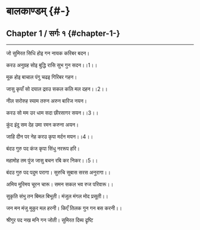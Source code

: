 # बालकाण्डम् {#-}

## Chapter 1 / सर्गः १ {#chapter-1-}

---

जो सुमिरत सिधि होइ गन नायक करिबर बदन।

करउ अनुग्रह सोइ बुद्धि रासि सुभ गुन सदन।।1।।

मूक होइ बाचाल पंगु चढइ गिरिबर गहन।

जासु कृपाँ सो दयाल द्रवउ सकल कलि मल दहन।।2।।

नील सरोरुह स्याम तरुन अरुन बारिज नयन।

करउ सो मम उर धाम सदा छीरसागर सयन।।3।।

कुंद इंदु सम देह उमा रमन करुना अयन।

जाहि दीन पर नेह करउ कृपा मर्दन मयन।।4।।

बंदउ गुरु पद कंज कृपा सिंधु नररूप हरि।

महामोह तम पुंज जासु बचन रबि कर निकर।।5।।

बंदउ गुरु पद पदुम परागा। सुरुचि सुबास सरस अनुरागा।।

अमिय मूरिमय चूरन चारू। समन सकल भव रुज परिवारू।।

सुकृति संभु तन बिमल बिभूती। मंजुल मंगल मोद प्रसूती।।

जन मन मंजु मुकुर मल हरनी। किएँ तिलक गुन गन बस करनी।।

श्रीगुर पद नख मनि गन जोती। सुमिरत दिब्य द्रृष्टि 

